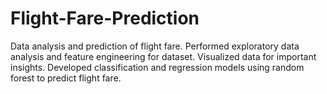 # Flight-Fare-Prediction
Data analysis and prediction of flight fare.
Performed exploratory data analysis and feature engineering for dataset.
Visualized data for important insights.
Developed classification and regression models using random forest to predict flight fare.
